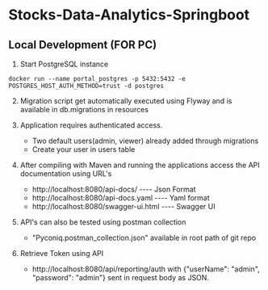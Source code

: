# Stocks-Data-Analytics-Springboot

## Local Development (FOR PC)


1.  Start PostgreSQL instance

   `docker run --name portal_postgres -p 5432:5432 -e POSTGRES_HOST_AUTH_METHOD=trust -d postgres`

2. Migration script get automatically executed using Flyway and is available in db.migrations in resources

3. Application requires authenticated access.
    - Two default users(admin, viewer) already added through migrations
    - Create your user in users table

4. After compiling with Maven and running the applications access the API documentation using URL's
    - http://localhost:8080/api-docs/ ---- Json Format
    - http://localhost:8080/api-docs.yaml  ---- Yaml format
    - http://localhost:8080/swagger-ui.html ---- Swagger UI

5. API's can also be tested using postman collection
   - "Pyconiq.postman_collection.json" available in root path of git repo

7. Retrieve Token using API
   - http://localhost:8080/api/reporting/auth with {"userName": "admin",
     "password": "admin"} sent in request body as JSON.

